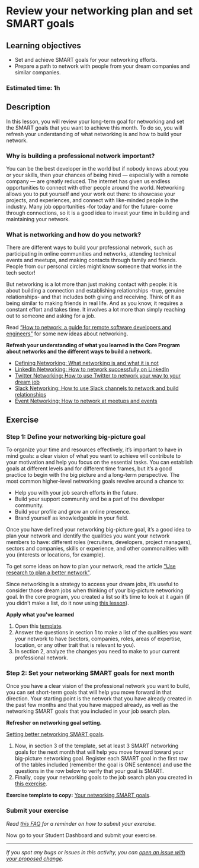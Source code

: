 # Review your networking plan and set SMART goals

## Learning objectives

- Set and achieve SMART goals for your networking efforts.
- Prepare a path to network with people from your dream companies and similar companies.

### Estimated time: 1h

## Description

In this lesson, you will review your long-term goal for networking and set the SMART goals that you want to achieve this month. To do so, you will refresh your understanding of what networking is and how to build your network.

### Why is building a professional network important?

You can be the best developer in the world but if nobody knows about you or your skills, then your chances of being hired — especially with a remote company — are greatly reduced. The internet has given us endless opportunities to connect with other people around the world. Networking allows you to put yourself and your work out there: to showcase your projects, and experiences, and connect with like-minded people in the industry. Many job opportunities -for today and for the future- come through connections, so it is a good idea to invest your time in building and maintaining your network. 

### What is networking and how do you network?

There are different ways to build your professional network, such as participating in online communities and networks, attending technical events and meetups, and making contacts through family and friends. People from our personal circles might know someone that works in the tech sector!

But networking is a lot more than just making contact with people: it is about building a connection and establishing relationships -true, genuine relationships- and that includes both giving and receiving. Think of it as being similar to making friends in real life. And as you know, it requires a constant effort and takes time. It involves a lot more than simply reaching out to someone and asking for a job.

Read [“How to network: a guide for remote software developers and engineers”](https://arc.dev/developer-blog/how-to-network-as-remote-developer/) for some new ideas about networking. 

**Refresh your understanding of what you learned in the Core Program about networks and the different ways to build a network.** 

- [Defining Networking: What networking is and what it is not](https://github.com/microverseinc/curriculum-professional-skills/blob/main/community/defining-networking-what-networking-is-and-what-it-is-not.md)
- [LinkedIn Networking: How to network successfully on LinkedIn](https://microverse.zendesk.com/hc/en-us/articles/360050721094-How-can-I-network-successfully-on-LinkedIn-)
- [Twitter Networking: How to use Twitter to network your way to your dream job](https://microverse.zendesk.com/hc/en-us/articles/360053070313)
- [Slack Networking: How to use Slack channels to network and build relationships](https://microverse.zendesk.com/hc/en-us/articles/360051489133)
- [Event Networking: How to network at meetups and events](https://microverse.zendesk.com/hc/en-us/articles/1500003242702)

## Exercise

### Step 1: Define your networking big-picture goal 

To organize your time and resources effectively, it’s important to have in mind goals: a clear vision of what you want to achieve will contribute to your motivation and help you focus on the essential tasks. You can establish goals at different levels and for different time frames, but it’s a good practice to begin with the big picture and a long-term perspective. The most common higher-level networking goals revolve around a chance to:

- Help you with your job search efforts in the future.
- Build your support community and be a part of the developer community.
- Build your profile and grow an online presence.
- Brand yourself as knowledgeable in your field.

Once you have defined your networking big-picture goal, it’s a good idea to plan your network and identify the qualities you want your network members to have: different roles (recruiters, developers, project managers), sectors and companies, skills or experience, and other commonalities with you (interests or locations, for example).

To get some ideas on how to plan your network, read the article ["Use research to plan a better network"](https://tribemineblog.com/use-research-to-plan-a-better-network/).

Since networking is a strategy to access your dream jobs, it’s useful to consider those dream jobs when thinking of your big-picture networking goal. In the core program, you created a list so it’s time to look at it again (if you didn’t make a list, do it now using [this lesson](https://github.com/microverseinc/curriculum-professional-skills/blob/main/job-search/define-your-dream-companies.md)). 

**Apply what you've learned**

1. Open this [template](https://docs.google.com/document/d/14UexNF3aZxtbH0mY39weG7EOlJr0ZEN96mqBkOa3Ilc/edit?usp=sharing).
2. Answer the questions in section 1 to make a list of the qualities you want your network to have (sectors, companies, roles, areas of expertise, location, or any other trait that is relevant to you).
3. In section 2, analyze the changes you need to make to your current professional network.

### Step 2: Set your networking SMART goals for next month

Once you have a clear vision of the professional network you want to build, you can set short-term goals that will help you move forward in that direction. Your starting point is the network that you have already created in the past few months and that you have mapped already, as well as the networking SMART goals that you included in your job search plan.

**Refresher on networking goal setting.**

[Setting better networking SMART goals](https://github.com/microverseinc/curriculum-professional-skills/blob/main/job-search/setting-better-smart-networking-goals.md).

1. Now, in section 3 of the template, set at least 3 SMART networking goals for the next month that will help you move forward toward your big-picture networking goal. Register each SMART goal in the first row of the tables included (remember the goal is ONE sentence) and use the questions in the row below to verify that your goal is SMART.
2. Finally, copy your networking goals to the job search plan you created in [this exercise](https://github.com/microverseinc/curriculum-professional-skills/blob/main/job-search/update-your-job-searching-plan-and-set-SMART-goals.md).


**Exercise template to copy:** [Your networking SMART goals](https://docs.google.com/document/d/14UexNF3aZxtbH0mY39weG7EOlJr0ZEN96mqBkOa3Ilc/edit?usp=sharing).

### Submit your exercise

*Read [this FAQ](https://microverse.zendesk.com/hc/en-us/articles/360061344234) for a reminder on how to submit your exercise.*

Now go to your Student Dashboard and submit your exercise.


------

_If you spot any bugs or issues in this activity, you can [open an issue with your proposed change](https://github.com/microverseinc/curriculum-transversal-skills/blob/main/git-github/articles/open_issue.md)._















